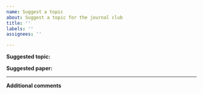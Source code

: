 ```yaml
---
name: Suggest a topic
about: Suggest a topic for the journal club
title: ''
labels: ''
assignees: ''

---
```


<!-- Use this space to suggest a topic and/or a paper you would like to discuss at a future journal club -->
**Suggested topic:**

**Suggested paper:**

---
**Additional comments**
